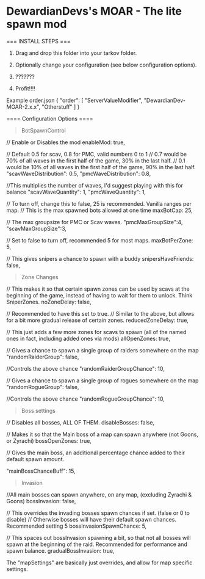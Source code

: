 # **DewardianDevs's MOAR - The lite spawn mod**

=== INSTALL STEPS ===

1. Drag and drop this folder into your tarkov folder.
2. Optionally change your configuration (see below configuration options).

3. ???????

4. Profit!!!!

Example order.json
{
"order": [
"ServerValueModifier",
"DewardianDev-MOAR-2.x.x",
"Otherstuff"
]
}

==== Configuration Options ====

> BotSpawnControl

// Enable or Disables the mod
enableMod: true,

// Default 0.5 for scav, 0.8 for PMC, valid numbers 0 to 1
// 0.7 would be 70% of all waves in the first half of the game, 30% in the last half.
// 0.1 would be 10% of all waves in the first half of the game, 90% in the last half.
"scavWaveDistribution": 0.5,
"pmcWaveDistribution": 0.8,

//This multiplies the number of waves, I'd suggest playing with this for balance
"scavWaveQuantity": 1,
"pmcWaveQuantity": 1,

// To turn off, change this to false, 25 is recommended. Vanilla ranges per map.
// This is the max spawned bots allowed at one time
maxBotCap: 25,

// The max groupsize for PMC or Scav waves.
"pmcMaxGroupSize":4,
"scavMaxGroupSize":3,

// Set to false to turn off, recommended 5 for most maps.
maxBotPerZone: 5,

// This gives snipers a chance to spawn with a buddy
snipersHaveFriends: false,

> Zone Changes

// This makes it so that certain spawn zones can be used by scavs at the beginning of the game, instead of having to wait for them to unlock. Think SniperZones.
noZoneDelay: false,

// Recommended to have this set to true.
// Similar to the above, but allows for a bit more gradual release of certain zones.
reducedZoneDelay: true,

// This just adds a few more zones for scavs to spawn (all of the named ones in fact, including added ones via mods)
allOpenZones: true,

// Gives a chance to spawn a single group of raiders somewhere on the map
"randomRaiderGroup": false,

//Controls the above chance
"randomRaiderGroupChance": 10,

// Gives a chance to spawn a single group of rogues somewhere on the map
"randomRogueGroup": false,

//Controls the above chance
"randomRogueGroupChance": 10,

> Boss settings

// Disables all bosses, ALL OF THEM.
disableBosses: false,

// Makes it so that the Main boss of a map can spawn anywhere (not Goons, or Zyrachi)
bossOpenZones: true,

// Gives the main boss, an additional percentage chance added to their default spawn amount.

"mainBossChanceBuff": 15,

> Invasion

//All main bosses can spawn anywhere, on any map, (excluding Zyrachi & Goons)
bossInvasion: false,

// This overrides the invading bosses spawn chances if set. (false or 0 to disable)
// Otherwise bosses will have their default spawn chances. Recommended setting 5
bossInvasionSpawnChance: 5,

// This spaces out bossInvasion spawning a bit, so that not all bosses will spawn at the beginning of the raid. Recommended for performance and spawn balance.
gradualBossInvasion: true,

The "mapSettings" are basically just overrides, and allow for map specific settings.

